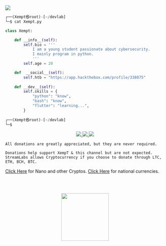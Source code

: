 <a href="https://github.com/Xzempts">
  <img src="https://user-images.githubusercontent.com/121351790/210268354-c73c30aa-f23d-4482-965c-b2ba578eb6f1.jpeg">
</a>

```python
┌──(Xempt㉿root)-[~/devlab]
└─$ cat Xempt.py

class Xempt:

    def __info__(self):
        self.bio = '''
            I am a young student passionate about cybersecurity.
            I mainly program in python.
            '''
        self.age = 20

    def  __social__(self):
        self.htb = "https://app.hackthebox.com/profile/338075"
    
    def __dev__(self):
        self.skills = {
            "python": "know",
            "bash": "know",
            "flutter": "learning...",
        }
        
┌──(Xempt㉿root)-[~/devlab]
└─$
```
<p align="center">
 <a href="https://github.com/Xzempts">
   <img src="https://user-images.githubusercontent.com/121351790/210268372-f0e30fc8-140c-433e-b94a-c0e48e9d5326.png">
 </a>
<a href="https://github.com/Xzempts">
  <img src="https://user-images.githubusercontent.com/121351790/210268382-9f5750a7-a58b-4550-8bb9-1fa5ffcdfd6c.png";>
</a>
<a href="https://streamelements.com/xzmpt/tip">
  <img src="https://user-images.githubusercontent.com/121351790/210268394-bab71e6f-0024-4025-86e4-5a7027a067f6.png">
</a>


```
All donations are greatly appreciated, but they are never required.

Donations help support XempT & this channel but are not expected. StreamLabs allows Cryptocurrency if you choose to donate through LTC, ETH, BCH, BTC.
```
[Click Here](https://1upcoin.com/donate/xzmpt) for Nano and other Cryptos.
[Click Here](https://streamelements.com/xzmpt/tip) for national currencies.


## 
<br/>
<p align="center">

<a href="https://github.com/Xzempts">
  <img src="https://user-images.githubusercontent.com/121351790/210269065-27ea7af5-8080-4202-8819-ebd2dbee9da3.gif" width="150">
</a>
